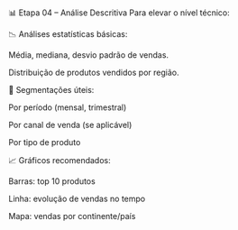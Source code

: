 📊 Etapa 04 – Análise Descritiva
Para elevar o nível técnico:

📉 Análises estatísticas básicas:

Média, mediana, desvio padrão de vendas.

Distribuição de produtos vendidos por região.

📍 Segmentações úteis:

Por período (mensal, trimestral)

Por canal de venda (se aplicável)

Por tipo de produto

📈 Gráficos recomendados:

Barras: top 10 produtos

Linha: evolução de vendas no tempo

Mapa: vendas por continente/país